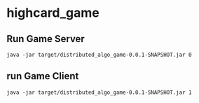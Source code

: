 # highcard_game
## Run Game Server
```
java -jar target/distributed_algo_game-0.0.1-SNAPSHOT.jar 0
```
## run Game Client
```
java -jar target/distributed_algo_game-0.0.1-SNAPSHOT.jar 1
```
